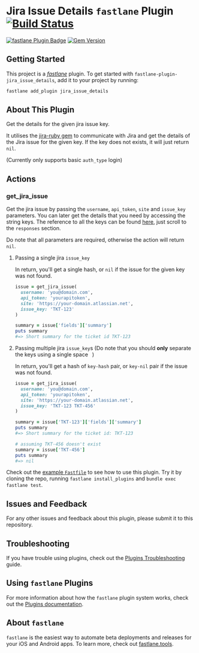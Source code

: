 # Jira Issue Details `fastlane` Plugin [![Build Status](https://app.bitrise.io/app/72df6f31dbaba55c/status.svg?token=eNywJtIKO1opSsI9PbEHVQ&branch=develop)](https://app.bitrise.io/app/72df6f31dbaba55c)

[![fastlane Plugin Badge](https://rawcdn.githack.com/fastlane/fastlane/master/fastlane/assets/plugin-badge.svg)](https://rubygems.org/gems/fastlane-plugin-jira_issue_details) [![Gem Version](https://badge.fury.io/rb/fastlane-plugin-jira_issue_details.svg)](https://badge.fury.io/rb/fastlane-plugin-jira_issue_details)

## Getting Started

This project is a [_fastlane_](https://github.com/fastlane/fastlane) plugin. To get started with `fastlane-plugin-jira_issue_details`, add it to your project by running:

```bash
fastlane add_plugin jira_issue_details
```

## About This Plugin

Get the details for the given jira issue key.

It utilises the [jira-ruby gem](https://github.com/sumoheavy/jira-ruby) to communicate with Jira and get the details of the Jira issue for the given key. If the key does not exists, it will just return `nil`.

(Currently only supports basic `auth_type` login)

## Actions

### get_jira_issue

Get the jira issue by passing the `username`, `api_token`, `site` and `issue_key` parameters. You can later get the details that you need by accessing the string keys. The reference to all the keys can be found [here](https://developer.atlassian.com/cloud/jira/platform/rest/v3/#api-api-3-issue-issueIdOrKey-get), just scroll to the `responses` section.

Do note that all parameters are required, otherwise the action will return `nil`.

1. Passing a single jira `issue_key`
    
    In return, you'll get a single hash, or `nil` if the issue for the given key was not found.

    ```ruby
    issue = get_jira_issue(
      username: 'you@domain.com',
      api_token: 'yourapitoken',
      site: 'https://your-domain.atlassian.net',
      issue_key: 'TKT-123'
    )

    summary = issue['fields']['summary']
    puts summary
    #=> Short summary for the ticket id TKT-123
    ```

1. Passing multiple jira `issue_key`s (Do note that you should **only** separate the keys using a single space ` `)

    In return, you'll get a hash of `key-hash` pair, or `key-nil` pair if the issue was not found.

    ```ruby
    issue = get_jira_issue(
      username: 'you@domain.com',
      api_token: 'yourapitoken',
      site: 'https://your-domain.atlassian.net',
      issue_key: 'TKT-123 TKT-456'
    )

    summary = issue['TKT-123']['fields']['summary']
    puts summary
    #=> Short summary for the ticket id: TKT-123

    # assuming TKT-456 doesn't exist
    summary = issue['TKT-456']
    puts summary
    #=> nil
    ```    

Check out the [example `Fastfile`](fastlane/Fastfile) to see how to use this plugin. Try it by cloning the repo, running `fastlane install_plugins` and `bundle exec fastlane test`.

## Issues and Feedback

For any other issues and feedback about this plugin, please submit it to this repository.

## Troubleshooting

If you have trouble using plugins, check out the [Plugins Troubleshooting](https://docs.fastlane.tools/plugins/plugins-troubleshooting/) guide.

## Using `fastlane` Plugins

For more information about how the `fastlane` plugin system works, check out the [Plugins documentation](https://docs.fastlane.tools/plugins/create-plugin/).

## About `fastlane`

`fastlane` is the easiest way to automate beta deployments and releases for your iOS and Android apps. To learn more, check out [fastlane.tools](https://fastlane.tools). 
